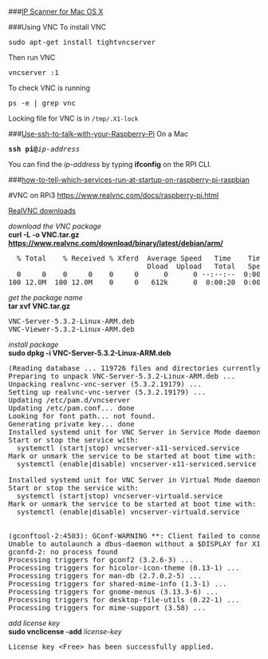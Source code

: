 ###[IP Scanner for Mac OS X](http://10base-t.com/macintosh-software/ip-scanner/)

###Using VNC
To install VNC
<pre>
sudo apt-get install tightvncserver
</pre>

Then run VNC
<pre>
vncserver :1
</pre>

To check VNC is running
<pre>
ps -e | grep vnc
</pre>

Locking file for VNC is in `/tmp/.X1-lock`




###[Use-ssh-to-talk-with-your-Raspberry-Pi](http://www.instructables.com/id/Use-ssh-to-talk-with-your-Raspberry-Pi/)
On a Mac
<pre>
<b>ssh pi@</b><em>ip-address</em>
</pre>
You can find the <em>ip-address</em> by typing **ifconfig** on the RPI CLI.

###[how-to-tell-which-services-run-at-startup-on-raspberry-pi-raspbian](http://superuser.com/questions/852610/how-to-tell-which-services-run-at-startup-on-raspberry-pi-raspbian)

#VNC on RPi3
https://www.realvnc.com/docs/raspberry-pi.html

[RealVNC downloads](https://www.realvnc.com/download/vnc/?utm_medium=email&utm_campaign=license-emails&utm_source=free-trial-license&utm_content=download)

<em>download the VNC package</em>   
<b>curl -L -o VNC.tar.gz https://www.realvnc.com/download/binary/latest/debian/arm/ </b>
<pre>
  % Total    % Received % Xferd  Average Speed   Time    Time     Time  Current
                                 Dload  Upload   Total   Spent    Left  Speed
  0     0    0     0    0     0      0      0 --:--:--  0:00:01 --:--:--     0
100 12.0M  100 12.0M    0     0   612k      0  0:00:20  0:00:20 --:--:--  661k
</pre>

<em>get the package name</em>   
<b>tar xvf VNC.tar.gz</b>
<pre>
VNC-Server-5.3.2-Linux-ARM.deb
VNC-Viewer-5.3.2-Linux-ARM.deb
</pre>

<em>install package</em>   
<b>sudo dpkg -i VNC-Server-5.3.2-Linux-ARM.deb</b>
<pre>
(Reading database ... 119726 files and directories currently installed.)
Preparing to unpack VNC-Server-5.3.2-Linux-ARM.deb ...
Unpacking realvnc-vnc-server (5.3.2.19179) ...
Setting up realvnc-vnc-server (5.3.2.19179) ...
Updating /etc/pam.d/vncserver
Updating /etc/pam.conf... done
Looking for font path... not found.
Generating private key... done
Installed systemd unit for VNC Server in Service Mode daemon
Start or stop the service with:
  systemctl (start|stop) vncserver-x11-serviced.service
Mark or unmark the service to be started at boot time with:
  systemctl (enable|disable) vncserver-x11-serviced.service

Installed systemd unit for VNC Server in Virtual Mode daemon
Start or stop the service with:
  systemctl (start|stop) vncserver-virtuald.service
Mark or unmark the service to be started at boot time with:
  systemctl (enable|disable) vncserver-virtuald.service


(gconftool-2:4503): GConf-WARNING **: Client failed to connect to the D-BUS daemon:
Unable to autolaunch a dbus-daemon without a $DISPLAY for X11
gconfd-2: no process found
Processing triggers for gconf2 (3.2.6-3) ...
Processing triggers for hicolor-icon-theme (0.13-1) ...
Processing triggers for man-db (2.7.0.2-5) ...
Processing triggers for shared-mime-info (1.3-1) ...
Processing triggers for gnome-menus (3.13.3-6) ...
Processing triggers for desktop-file-utils (0.22-1) ...
Processing triggers for mime-support (3.58) ...
</pre>
<em>add license key</em>   
<b>sudo vnclicense -add</b> <em>license-key</em>
<pre>
License key &lt;Free&gt; has been successfully applied.
</pre>
